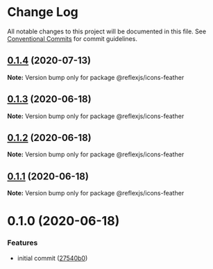 # Change Log

All notable changes to this project will be documented in this file.
See [Conventional Commits](https://conventionalcommits.org) for commit guidelines.

## [0.1.4](https://github.com/reflexjs/reflex/compare/@reflexjs/icons-feather@0.1.3...@reflexjs/icons-feather@0.1.4) (2020-07-13)

**Note:** Version bump only for package @reflexjs/icons-feather





## [0.1.3](https://github.com/reflexjs/reflex/compare/@reflexjs/icons-feather@0.1.2...@reflexjs/icons-feather@0.1.3) (2020-06-18)

**Note:** Version bump only for package @reflexjs/icons-feather





## [0.1.2](https://github.com/reflexjs/reflex/compare/@reflexjs/icons-feather@0.1.1...@reflexjs/icons-feather@0.1.2) (2020-06-18)

**Note:** Version bump only for package @reflexjs/icons-feather





## [0.1.1](https://github.com/reflexjs/reflex/compare/@reflexjs/icons-feather@0.1.0...@reflexjs/icons-feather@0.1.1) (2020-06-18)

**Note:** Version bump only for package @reflexjs/icons-feather





# 0.1.0 (2020-06-18)


### Features

* initial commit ([27540b0](https://github.com/reflexjs/reflex/commit/27540b022a849212a21894b05df928e5e6b19456))

